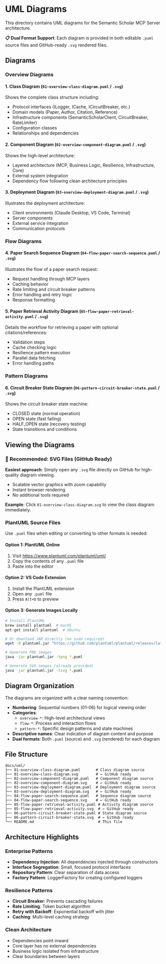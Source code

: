 # UML Diagrams

This directory contains UML diagrams for the Semantic Scholar MCP Server architecture.

**📋 Dual Format Support**: Each diagram is provided in both editable `.puml` source files and GitHub-ready `.svg` rendered files.

## Diagrams

### Overview Diagrams

#### 1. Class Diagram (`01-overview-class-diagram.puml` / `.svg`)
Shows the complete class structure including:
- Protocol interfaces (ILogger, ICache, ICircuitBreaker, etc.)
- Domain models (Paper, Author, Citation, Reference)
- Infrastructure components (SemanticScholarClient, CircuitBreaker, RateLimiter)
- Configuration classes
- Relationships and dependencies

#### 2. Component Diagram (`02-overview-component-diagram.puml` / `.svg`)
Shows the high-level architecture:
- Layered architecture (MCP, Business Logic, Resilience, Infrastructure, Core)
- External system integration
- Dependency flow following clean architecture principles

#### 3. Deployment Diagram (`03-overview-deployment-diagram.puml` / `.svg`)
Illustrates the deployment architecture:
- Client environments (Claude Desktop, VS Code, Terminal)
- Server components
- External service integration
- Communication protocols

### Flow Diagrams

#### 4. Paper Search Sequence Diagram (`04-flow-paper-search-sequence.puml` / `.svg`)
Illustrates the flow of a paper search request:
- Request handling through MCP layers
- Caching behavior
- Rate limiting and circuit breaker patterns
- Error handling and retry logic
- Response formatting

#### 5. Paper Retrieval Activity Diagram (`05-flow-paper-retrieval-activity.puml` / `.svg`)
Details the workflow for retrieving a paper with optional citations/references:
- Validation steps
- Cache checking logic
- Resilience pattern execution
- Parallel data fetching
- Error handling paths

### Pattern Diagrams

#### 6. Circuit Breaker State Diagram (`06-pattern-circuit-breaker-state.puml` / `.svg`)
Shows the circuit breaker state machine:
- CLOSED state (normal operation)
- OPEN state (fast failing)
- HALF_OPEN state (recovery testing)
- State transitions and conditions

## Viewing the Diagrams

### 🎯 Recommended: SVG Files (GitHub Ready)
**Easiest approach**: Simply open any `.svg` file directly on GitHub for high-quality diagram viewing.
- Scalable vector graphics with zoom capability
- Instant browser rendering
- No additional tools required

**Example**: Click `01-overview-class-diagram.svg` to view the class diagram immediately.

### PlantUML Source Files
Use `.puml` files when editing or converting to other formats is needed:

#### Option 1: PlantUML Online
1. Visit https://www.plantuml.com/plantuml/uml/
2. Copy the contents of any `.puml` file
3. Paste into the editor

#### Option 2: VS Code Extension
1. Install the PlantUML extension
2. Open any `.puml` file
3. Press `Alt+D` to preview

#### Option 3: Generate Images Locally
```bash
# Install PlantUML
brew install plantuml  # macOS
apt-get install plantuml  # Ubuntu

# Or download JAR directly (no sudo required)
wget -O plantuml.jar "https://github.com/plantuml/plantuml/releases/latest/download/plantuml.jar"

# Generate PNG images
java -jar plantuml.jar -tpng *.puml

# Generate SVG images (already provided)
java -jar plantuml.jar -tsvg *.puml
```

## Diagram Organization

The diagrams are organized with a clear naming convention:
- **Numbering**: Sequential numbers (01-06) for logical viewing order
- **Categories**: 
  - `overview-*`: High-level architectural views
  - `flow-*`: Process and interaction flows
  - `pattern-*`: Specific design patterns and state machines
- **Descriptive names**: Clear indication of diagram content and purpose
- **Dual formats**: Both `.puml` (source) and `.svg` (rendered) for each diagram

## File Structure
```
docs/uml/
├── 01-overview-class-diagram.puml       # Class diagram source
├── 01-overview-class-diagram.svg        # ← GitHub ready
├── 02-overview-component-diagram.puml   # Component diagram source  
├── 02-overview-component-diagram.svg    # ← GitHub ready
├── 03-overview-deployment-diagram.puml  # Deployment diagram source
├── 03-overview-deployment-diagram.svg   # ← GitHub ready
├── 04-flow-paper-search-sequence.puml   # Sequence diagram source
├── 04-flow-paper-search-sequence.svg    # ← GitHub ready
├── 05-flow-paper-retrieval-activity.puml # Activity diagram source
├── 05-flow-paper-retrieval-activity.svg  # ← GitHub ready
├── 06-pattern-circuit-breaker-state.puml # State diagram source
├── 06-pattern-circuit-breaker-state.svg  # ← GitHub ready
└── README.md                             # This file
```

## Architecture Highlights

### Enterprise Patterns
- **Dependency Injection**: All dependencies injected through constructors
- **Interface Segregation**: Small, focused protocol interfaces
- **Repository Pattern**: Clear separation of data access
- **Factory Pattern**: LoggerFactory for creating configured loggers

### Resilience Patterns
- **Circuit Breaker**: Prevents cascading failures
- **Rate Limiting**: Token bucket algorithm
- **Retry with Backoff**: Exponential backoff with jitter
- **Caching**: Multi-level caching strategy

### Clean Architecture
- Dependencies point inward
- Core layer has no external dependencies
- Business logic isolated from infrastructure
- Clear boundaries between layers